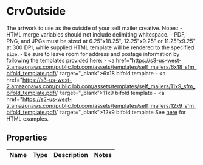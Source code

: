 

# CrvOutside

The artwork to use as the outside of your self mailer creative. Notes: - HTML merge variables should not include delimiting whitespace. - PDF, PNG, and JPGs must be sized at 6.25\"x18.25\", 12.25\"x9.25\" or 11.25\"x9.25\" at 300 DPI, while supplied HTML template will be rendered to the specified `size`. - Be sure to leave room for address and postage information by following the templates provided here:   - <a href=\"https://s3-us-west-2.amazonaws.com/public.lob.com/assets/templates/self_mailers/6x18_sfm_bifold_template.pdf\" target=\"_blank\">6x18 bifold template</a>   - <a href=\"https://s3-us-west-2.amazonaws.com/public.lob.com/assets/templates/self_mailers/11x9_sfm_bifold_template.pdf\" target=\"_blank\">11x9 bifold template</a>   - <a href=\"https://s3-us-west-2.amazonaws.com/public.lob.com/assets/templates/self_mailers/12x9_sfm_bifold_template.pdf\" target=\"_blank\">12x9 bifold template</a>   See [here](#section/HTML-Examples) for HTML examples. 

## Properties

| Name | Type | Description | Notes |
|------------ | ------------- | ------------- | -------------|



